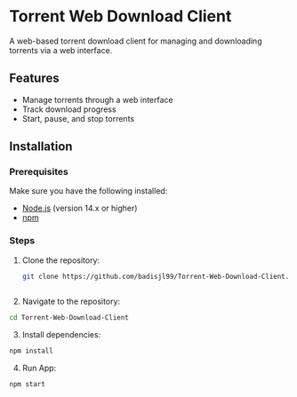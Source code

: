 # Torrent Web Download Client

A web-based torrent download client for managing and downloading torrents via a web interface.

## Features

- Manage torrents through a web interface
- Track download progress
- Start, pause, and stop torrents

## Installation

### Prerequisites

Make sure you have the following installed:

- [Node.js](https://nodejs.org/) (version 14.x or higher)
- [npm](https://www.npmjs.com/)

### Steps

1. Clone the repository:

   ```sh
   git clone https://github.com/badisjl99/Torrent-Web-Download-Client.git
  
2. Navigate to the repository:
 ```sh
 cd Torrent-Web-Download-Client
```
3. Install dependencies:
 ```sh
 npm install
```
4. Run App:
 ```sh
 npm start
```
